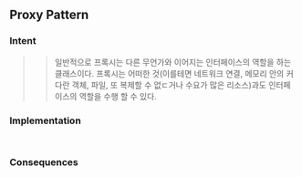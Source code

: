 ## Proxy Pattern

### Intent <br>
>> 일반적으로 프록시는 다른 무언가와 이어지는 인터페이스의 역할을 하는 클래스이다. 프록시는 어떠한 것(이를테면 네트워크 연결, 메모리 안의 커다란 객체,
>> 파일, 또 복제할 수 없ㄷ거나 수요가 많은 리소스)과도 인터페이스의 역할을 수행 할 수 있다. 


### Implementation <br>
```java



```
### Consequences <br>
